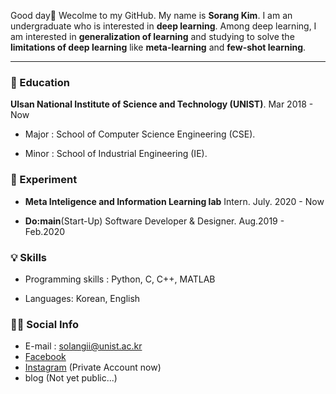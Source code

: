 Good day:raised_hands: Wecolme to my GitHub. My name is **Sorang Kim**. I am an undergraduate who is interested in **deep learning**. Among deep learning, I am interested in **generalization of learning** and studying to solve the **limitations of deep learning** like **meta-learning** and **few-shot learning**.

---

### :school_satchel: Education

**Ulsan National Institute of Science and Technology (UNIST)**. Mar 2018 - Now

- Major : School of Computer Science Engineering (CSE).

- Minor : School of Industrial Engineering (IE).

  

### :seedling:  Experiment

- **Meta Inteligence and Information Learning lab** Intern. July. 2020 - Now

- **Do:main**(Start-Up) Software Developer & Designer. Aug.2019 - Feb.2020

  

### :bulb: Skills

- Programming skills : Python, C, C++, MATLAB

- Languages: Korean, English

  

### :ok_woman: Social Info

- E-mail : solangii@unist.ac.kr
- [Facebook](https://www.facebook.com/solangii1229/)
- [Instagram](https://www.instagram.com/s_rang__) (Private Account now)
- blog (Not yet public...)

